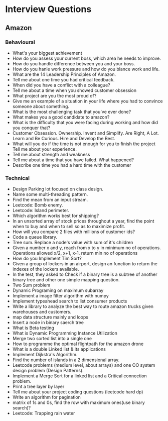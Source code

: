 # Interview Questions

## Amazon
### Behavioural
* What's your biggest achievement
* How do you assess your current boss, which area he needs to improve.
* How do you handle difference between you and your boss.
* How do you hanle work pressure and how do you blance work and life.
* What are the 14 Leadership Principles of Amazon.
* Tell me about one time you had critical feedback.
* When did you have a conflict with a colleague?
* Tell me about a time when you showed customer obsession
* What project are you the most proud of?
* Give me an example of a situation in your life where you had to convince someone about something.
* What is the most challenging task that you've ever done?
* What makes you a good candidate to amazon?
* What is the difficulty that you were facing during working and how did you conquer that?
* Customer Obsession. Ownership. Invent and Simplify. Are Right, A Lot. Learn and Be Curious. Hire and Develop the Best.
* What will you do if the time is not enough for you to finish the project Tell me about your experience.
* Tell me about strength and weakness
* Tell me about a time that you have failed. What happened?
* Describe one time you had a hard time with the customer

### Technical
* Design Parking lot focused on class design. 
* Name some multi-threading pattern.
* Find the mean from an input stream.
* Leetcode: Bomb enemy.  
* Leetcode: Island perimeter. 
* Which algorithm works best for shipping?
* In an unsorted array of stock prices throughout a year, find the point when to buy and when to sell so as to maximize profit. 
* How will you compare 2 files with millions of customer ids?
* Code a queue library.
* Tree sum. Replace a node's value with sum of it's children
* Given a number x and y, reach from x to y in minimum no of operations. Operations allowed x/2, x+1, x-1. return min no of operations
* How do you Implement Tim Sort?
* Given a group of lockers in an airport, design an function to return the indexes of the lockers available.
* In the test, they asked to Check if a binary tree is a subtree of another binary tree and other one simple mapping question. 
* Two Sum problem
* Dynamic Programing on maximum subarray
* Implement a image filter algorithm with numpy
* Implement typeahead search to list consumer products
* Write a library to analyze the best way to route amazon trucks given warehouses and customers.
* map data structure mainly and loops
* Insert a node in binary saerch tree 
* What is Beta testing 
* What is Dynamic Programming Instance Utilization
* Merge two sorted list into a single one
* How to programme the optimal flightpath for the amazon drone
* What is a double Linked list & its applications
* Implement Dijkstra's Algorithm.
* Find the number of islands in a 2 dimensional array.
* Leetcode problems (medium level, about arrays) and one OO system design problem (Design Patterns).
* Implement a Merge Sort for a linked list and a Critical connection problem.
* Print a tree layer by layer
* Tell me about your project coding questions (leetcode hard dp)
* Write an algorithm for pagination
* matrix of 1s and 0s, find the row with maximum ones(use binary search)?
* Leetcode: Trapping rain water
